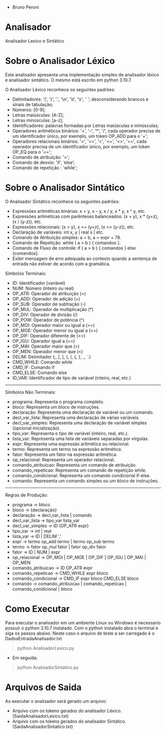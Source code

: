 - Bruno Peroni

# Analisador
Analisador Lexico e Sintático


# Sobre o Analisador Léxico
Este analisador apresenta uma implementação simples de analisador léxico e analisador sintático. O mesmo está escrito em python 3.10.7. 

O Analisador Léxico reconhece os seguintes padrões:

- Delimitadores: '(', ')', '.', '\n', '\t', '\r', ' '; desconsiderando brancos e sinais de tabulação;
- Números: [0-9];
- Letras maiúsculas: [A-Z];
- Letras minúsculas: [a-z];
- Identificadores: palavras formadas por Letras maiúsculas e minúsculas;
- Operadores aritméticos binários: '+', '-', '*', '/', cada operador precisa de um identificador único, por exemplo, um token OP_ADD para o '+';
- Operadores relacionais binários: '>', '>=', '<', '<=', '<>', '==', cada operador precisa de um identificador único, por exemplo, um token OP_EQ para o '==';
- Comando de atribuição: '=';
- Comando de desvio: 'if', ‘else’;
- Comando de repetição : 'while';

# Sobre o Analisador Sintático

O Analisador Sintático reconhece os seguintes padrões:

- Expressões aritméticas binárias: x + y, x – y, x / y, x * y, x ^ y, etc.
- Expressões aritméticas com parênteses balanceados: (x + y), x * (y+z), (x / (y-z)), etc.
- Expressões relacionais: (x > y), x <= (y+z), (x <> (y-z)), etc.
- Declaração de variáveis: int x, y | real s | etc.
- Comando de Atribuição simples: a = b, a = expr + 78.
- Comando de Repetição: while ( a > b ) { comandos }.
- Comando de Fluxo de controle: if ( a > b ) { comandos } else {comandos}.
- Exibir mensagem de erro adequada ao contexto quando a sentença de entrada não estiver de acordo com a gramática.

Símbolos Terminais:

- ID: Identificador (variável)
- NUM: Número (inteiro ou real)
- OP_ATR: Operador de atribuição (=)
- OP_ADD: Operador de adição (+)
- OP_SUB: Operador de subtração (-)
- OP_MUL: Operador de multiplicação (*)
- OP_DIV: Operador de divisão (/)
- OP_POW: Operador de potência (^)
- OP_MOI: Operador maior ou igual a (>=)
- OP_MOE: Operador menor ou igual a (<=)
- OP_DIF: Operador diferente de (<>)
- OP_IGU: Operador igual a (==)
- OP_MAI: Operador maior que (>)
- OP_MEN: Operador menor que (<)
- DELIM: Delimitador (;, [, ], ), (, {, }, ,, `.)
- CMD_WHILE: Comando while
- CMD_IF: Comando if
- CMD_ELSE: Comando else
- ID_VAR: Identificador de tipo de variável (inteiro, real, etc.)

------------------------------------------

Símbolos Não Terminais:

- programa: Representa o programa completo.
- bloco: Representa um bloco de instruções.
- declaração: Representa uma declaração de variável ou um comando.
- decl_var_lista: Representa uma declaração de várias variáveis.
- decl_var_simples: Representa uma declaração de variável simples (opcional inicialização).
- tipo_var: Representa o tipo de variável (inteiro, real, etc.).
- lista_var: Representa uma lista de variáveis separadas por vírgulas.
- expr: Representa uma expressão aritmética ou relacional.
- termo: Representa um termo na expressão aritmética.
- fator: Representa um fator na expressão aritmética.
- op_relacional: Representa um operador relacional.
- comando_atribuicao: Representa um comando de atribuição.
- comando_repeticao: Representa um comando de repetição while.
- comando_condicional: Representa um comando condicional if-else.
- comando: Representa um comando simples ou um bloco de instruções.

------------------
Regras de Produção:

- programa -> bloco
- bloco -> {declaração}
- declaração -> decl_var_lista | comando
- decl_var_lista -> tipo_var lista_var
- decl_var_simples -> ID (OP_ATR expr)
- tipo_var -> int | real
- lista_var -> ID | DELIM ','
- expr -> termo op_add termo | termo op_sub termo
- termo -> fator op_mul fator | fator op_div fator
- fator -> ID | NUM | expr
- op_relacional -> OP_MOI | OP_MOE | OP_DIF | OP_IGU | OP_MAI | OP_MEN
- comando_atribuicao -> ID OP_ATR expr
- comando_repeticao -> CMD_WHILE expr bloco
- comando_condicional -> CMD_IF expr bloco CMD_ELSE bloco
- comando -> comando_atribuicao | comando_repeticao | comando_condicional | bloco

# Como Executar

Para executar o analisador em um ambiente Linux ou Windows é necessario possuir o python 3.10.7 instalado. Com o python instalado abra o terminal e siga os passos abaixo.
Neste caso o arquivo de teste a ser carregado é o DadosEntradaAnalisador.txt

> python AnalisadorLexico.py
- Em seguida:
> python AnalisadorSintatico.py

# Arquivos de Saida
Ao executar o analisador será gerado um arquivo:
- Arquivo com os tokens gerados do analisador Léxico. (SaidaAnalisadorLexico.txt)
- Arquivo com os tokens gerados do analisador Sintático. (SaidaAnalisadorSintatico.txt)